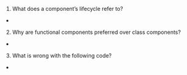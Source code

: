 1. What does a component’s lifecycle refer to?
- 
2. Why are functional components preferred over class components?
- 
3. What is wrong with the following code?
- 
